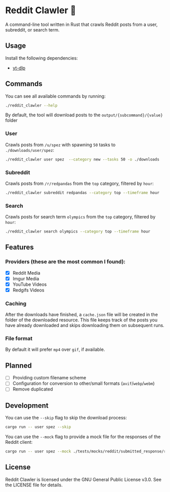 # Reddit Clawler 🐾

A command-line tool written in Rust that crawls Reddit posts from a user, subreddit, or search term.

## Usage

Install the following dependencies:

- [yt-dlp](https://github.com/yt-dlp/yt-dlp)


## Commands

You can see all available commands by running:

```sh
./reddit_clawler --help
```

By default, the tool will download posts to the `output/{subcommand}/{value}` folder 

### User
Crawls posts from `/u/spez` with spawning `50` tasks to `./downloads/user/spez`:

```sh
./reddit_clawler user spez  --category new --tasks 50 -o ./downloads
```

### Subreddit 
Crawls posts from `/r/redpandas` from the `top` category, filtered by `hour`:

```sh
./reddit_clawler subreddit redpandas --category top --timeframe hour
```

### Search 
Crawls posts for search term `olympics` from the `top` category, filtered by `hour`:

```sh
./reddit_clawler search olympics --category top --timeframe hour
```

## Features

### Providers (these are the most common I found):

- [x] Reddit Media
- [x] Imgur Media
- [x] YouTube Videos
- [x] Redgifs Videos

### Caching

After the downloads have finished, a `cache.json` file will be created in the folder of the downloaded resource.
This file keeps track of the posts you have already downloaded and skips downloading them on subsequent runs.

### File format

By default it will prefer `mp4` over `gif`, if available.

## Planned

- [ ] Providing custom filename scheme
- [ ] Configuration for conversion to other/small formats (`avif`/`webp`/`webm`)
- [ ] Remove duplicated

## Development

You can use the `--skip` flag to skip the download process:

```sh
cargo run -- user spez --skip
```

You can use the `--mock` flag to provide a mock file for the responses of the Reddit client:

```sh
cargo run -- user spez --mock ./tests/mocks/reddit/submitted_response/reddit_video.json
```

## License

Reddit Clawler is licensed under the GNU General Public License v3.0. See the LICENSE file for details.
